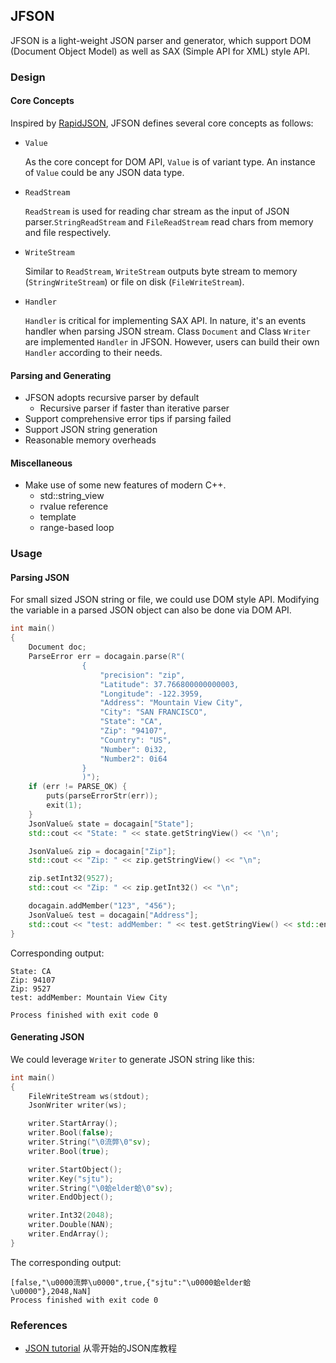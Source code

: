 ## JFSON

JFSON is a light-weight JSON parser and generator, which support DOM (Document Object Model) as well as SAX (Simple API for XML) style API.

### Design

#### Core Concepts

Inspired by [RapidJSON](https://github.com/Tencent/rapidjson), JFSON defines several core concepts as follows:

* `Value`

  As the core concept for DOM API, `Value` is of variant type. An instance of `Value` could be any JSON data type.   

* `ReadStream`

  `ReadStream` is used for reading char stream as the input of JSON parser.`StringReadStream` and `FileReadStream` read chars from memory and file respectively.

* `WriteStream`

  Similar to `ReadStream`, `WriteStream`  outputs byte stream to memory (`StringWriteStream`) or file on disk (`FileWriteStream`).

* `Handler`

  `Handler` is critical for implementing SAX API. In nature, it's an events handler when parsing JSON stream. Class `Document` and Class `Writer` are implemented `Handler` in JFSON. However, users can build their own `Handler` according to their needs.

#### Parsing and Generating

* JFSON adopts recursive parser by default
  * Recursive parser if faster than iterative parser
* Support comprehensive error tips if parsing failed
* Support JSON string generation
* Reasonable memory overheads

#### Miscellaneous

* Make use of some new features of modern C++. 
  * std::string_view
  * rvalue reference
  * template
  * range-based loop

### Usage

#### Parsing JSON

For small sized JSON string or file, we could use DOM style API. Modifying the variable in a parsed JSON object can also be done via DOM API.

```c++
int main()
{
    Document doc;
    ParseError err = docagain.parse(R"(
                {
                    "precision": "zip",
                    "Latitude": 37.766800000000003,
                    "Longitude": -122.3959,
                    "Address": "Mountain View City",
                    "City": "SAN FRANCISCO",
                    "State": "CA",
                    "Zip": "94107",
                    "Country": "US",
                    "Number": 0i32,
                    "Number2": 0i64
                }
                )");
    if (err != PARSE_OK) {
        puts(parseErrorStr(err));
        exit(1);
    }
    JsonValue& state = docagain["State"];
    std::cout << "State: " << state.getStringView() << '\n';

    JsonValue& zip = docagain["Zip"];
    std::cout << "Zip: " << zip.getStringView() << "\n";

    zip.setInt32(9527);
    std::cout << "Zip: " << zip.getInt32() << "\n";

    docagain.addMember("123", "456");
    JsonValue& test = docagain["Address"];
    std::cout << "test: addMember: " << test.getStringView() << std::endl;
}
```

Corresponding output:

```shell
State: CA
Zip: 94107
Zip: 9527
test: addMember: Mountain View City

Process finished with exit code 0
```

#### Generating JSON

We could leverage `Writer` to generate JSON string like this:

```c++
int main()
{
    FileWriteStream ws(stdout);
    JsonWriter writer(ws);

    writer.StartArray();
    writer.Bool(false);
    writer.String("\0流弊\0"sv);
    writer.Bool(true);

    writer.StartObject();
    writer.Key("sjtu");
    writer.String("\0蛤elder蛤\0"sv);
    writer.EndObject();

    writer.Int32(2048);
    writer.Double(NAN);
    writer.EndArray();
}
```

The corresponding output:

```shell
[false,"\u0000流弊\u0000",true,{"sjtu":"\u0000蛤elder蛤\u0000"},2048,NaN]
Process finished with exit code 0
```

### References

* [JSON tutorial](https://github.com/miloyip/json-tutorial) 从零开始的JSON库教程

